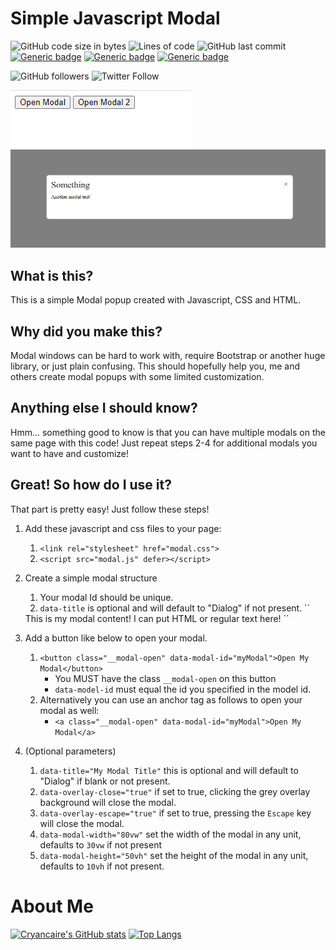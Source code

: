 # Simple Javascript Modal
![GitHub code size in bytes](https://img.shields.io/github/languages/code-size/cryancaire/simple-javascript-modal?style=plastic)
![Lines of code](https://img.shields.io/tokei/lines/github/cryancaire/simple-javascript-modal?style=plastic)
![GitHub last commit](https://img.shields.io/github/last-commit/cryancaire/simple-javascript-modal?style=plastic)
[![Generic badge](https://img.shields.io/badge/Language-Javascript-yellow.svg?syle=plastic)](https://shields.io/)
[![Generic badge](https://img.shields.io/badge/Language-CSS-blue.svg?syle=plastic)](https://shields.io/)
[![Generic badge](https://img.shields.io/badge/Language-HTML-orange.svg?syle=plastic)](https://shields.io/)

![GitHub followers](https://img.shields.io/github/followers/cryancaire?style=social)
![Twitter Follow](https://img.shields.io/twitter/follow/cryancaire?style=social)

![Screenshot](/images/screenshot3.png)<br>
![Screenshot](/images/screenshot1.png)


## What is this?
This is a simple Modal popup created with Javascript, CSS and HTML. 

## Why did you make this?
Modal windows can be hard to work with, require Bootstrap or another huge library, or just plain confusing. This should hopefully help you, me and others create modal popups with some limited customization.

## Anything else I should know?
Hmm... something good to know is that you can have multiple modals on the same page with this code! Just repeat steps 2-4 for additional modals you want to have and customize!

## Great! So how do I use it?
That part is pretty easy! Just follow these steps!

1. Add these javascript and css files to your page:
    1. `<link rel="stylesheet" href="modal.css">`
    2. `<script src="modal.js" defer></script>`
2. Create a simple modal structure
    1. Your modal Id should be unique.
    2. `data-title` is optional and will default to "Dialog" if not present.
    ``
    <modal id="myModal" data-title="My Modal Title">
        This is my modal content! I can put HTML or regular text here!
    </modal>
    ``
3. Add a button like below to open your modal.
    1. `<button class="__modal-open" data-modal-id="myModal">Open My Modal</button>`
        - You MUST have the class `__modal-open` on this button
        - `data-model-id` must equal the id you specified in the model id.
    2. Alternatively you can use an anchor tag as follows to open your modal as well:
        - `<a class="__modal-open" data-modal-id="myModal">Open My Modal</a>`

4. (Optional parameters)
    1. `data-title="My Modal Title"` this is optional and will default to "Dialog" if blank or not present.
    2. `data-overlay-close="true"` if set to true, clicking the grey overlay background will close the modal.
    3. `data-overlay-escape="true"` if set to true, pressing the `Escape` key will close the modal.
    4. `data-modal-width="80vw"` set the width of the modal in any unit, defaults to `30vw` if not present
    5. `data-modal-height="50vh"` set the height of the modal in any unit, defaults to `10vh` if not present.

# About Me
[![Cryancaire's GitHub stats](https://github-readme-stats.vercel.app/api?username=cryancaire&hide=prs,issues,stars&count_private=true&show_icons=true&theme=dark)](https://github.com/anuraghazra/github-readme-stats)
[![Top Langs](https://github-readme-stats.vercel.app/api/top-langs/?username=cryancaire&layout=compact)](https://github.com/anuraghazra/github-readme-stats)
